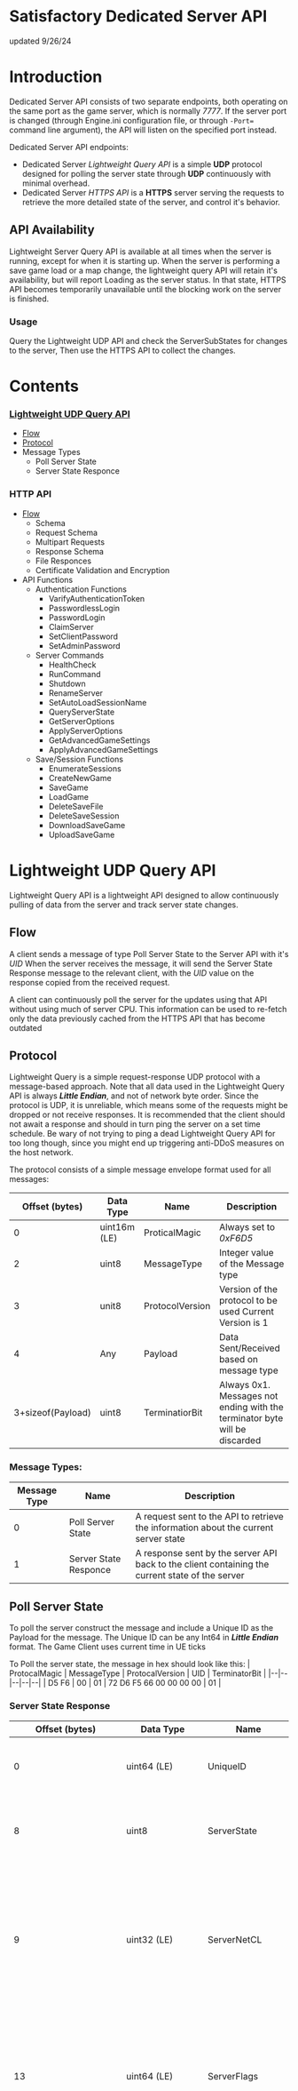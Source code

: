 # Satisfactory Dedicated Server API
updated 9/26/24

# Introduction
Dedicated Server API consists of two separate endpoints, both operating on the same port as the game server, which is normally *7777*. If the server port is changed (through Engine.ini configuration file, or through `-Port=` command line argument), the API will listen on the specified port instead.

Dedicated Server API endpoints:

-   Dedicated Server *Lightweight Query API* is a simple **UDP** protocol designed for polling the server state through **UDP** continuously with minimal overhead.
-   Dedicated Server *HTTPS API* is a **HTTPS** server serving the requests to retrieve the more detailed state of the server, and control it's behavior.

## API Availability
Lightweight Server Query API is available at all times when the server is running, except for when it is starting up. When the server is performing a save game load or a map change, the lightweight query API will retain it's availability, but will report Loading as the server status. In that state, HTTPS API becomes temporarily unavailable until the blocking work on the server is finished.

### Usage
Query the Lightweight UDP API and check the ServerSubStates for changes to the server, Then use the HTTPS API to collect the changes.

# Contents
### [Lightweight UDP Query API ](#lightweight-udp-query-api)
 - [Flow](#flow)
 - [Protocol](#Protocol)
 - Message Types
	 - Poll Server State
	 -  Server State Responce
 ### HTTP API
- [Flow](#flow-1)
	 - Schema
	 - Request Schema
	- Multipart Requests
	- Response Schema
	- File Responces
	- Certificate Validation and Encryption
- API Functions
	- Authentication Functions
		- VarifyAuthenticationToken
		- PasswordlessLogin
		- PasswordLogin
		- ClaimServer
		- SetClientPassword
		- SetAdminPassword
	- Server Commands
		- HealthCheck
		- RunCommand
		- Shutdown
		- RenameServer
		- SetAutoLoadSessionName
		- QueryServerState
		- GetServerOptions
		- ApplyServerOptions
		- GetAdvancedGameSettings
		- ApplyAdvancedGameSettings
	- Save/Session Functions
		- EnumerateSessions
		- CreateNewGame
		- SaveGame
		- LoadGame
		- DeleteSaveFile
		- DeleteSaveSession
		- DownloadSaveGame
		- UploadSaveGame


# Lightweight UDP Query API
Lightweight Query API is a lightweight API designed to allow continuously pulling of data from the server and track server state changes.

## Flow
A client sends a message of type Poll Server State to the Server API with it's _UID_ When the server receives the message, it will send the Server State Response message to the relevant client, with the _UID_ value on the response copied from the received request.

A client can continuously poll the server for the updates using that API without using much of server CPU. This information can be used to re-fetch only the data previously cached from the HTTPS API that has become outdated

## Protocol
Lightweight Query is a simple request-response UDP protocol with a message-based approach. Note that all data used in the Lightweight Query API is always **_Little Endian_**, and not of network byte order. Since the protocol is UDP, it is unreliable, which means some of the requests might be dropped or not receive responses. It is recommended that the client should not await a response and should in turn ping the server on a set time schedule. Be wary of not trying to ping a dead Lightweight Query API for too long though, since you might end up triggering anti-DDoS measures on the host network.

The protocol consists of a simple message envelope format used for all messages:

| Offset (bytes) | Data Type |  Name | Description|
|--|---|---|--------|
|0  |uint16m (LE)  | ProticalMagic | Always set to *0xF6D5* |
|2	|uint8	|MessageType	|Integer value of the Message type|
|3	|unit8	|ProtocolVersion	|Version of the protocol to be used Current Version is 1 |
|4	|Any	| Payload | Data Sent/Received based on message type	|
|3+sizeof(Payload) | uint8 | TerminatiorBit	| Always 0x1. Messages not ending with the terminator byte will be discarded |


### Message Types:

|Message Type	| Name	| Description	|
|--|---|--------|
|0	|	Poll Server State |	A request sent to the API to retrieve the information about the current server state|
|1	| Server State Responce	| A response sent by the server API back to the client containing the current state of the server	|

 

## Poll Server State
To poll the server construct the message and include a Unique ID as the Payload for the message. The Unique ID can be any Int64 in **_Little Endian_** format. The Game Client uses current time in UE ticks

To Poll the server state, the message in hex should look like this:
| ProtocalMagic | MessageType | ProtocalVersion | UID | TerminatorBit |
|--|--|--|--|--|
| D5 F6 | 00 | 01 | 72 D6 F5 66 00 00 00 00 | 01 |

### Server State Response
| Offset (bytes) | Data Type | Name | Description |
|--|---|---|--------|
| 0 | uint64 (LE) | UniqueID | The unique identifier for the request that triggered this response. |
| 8 | uint8 | ServerState | Current state that the server is in. See Server States table for details. |
| 9 | uint32 (LE) | ServerNetCL | Game Changelist that the server is running. Changelist of the server must match the game client changelist for the client to be able to connect|
| 13 | uint64 (LE) | ServerFlags | Flags describing this server. Most values are reserved or available for modded servers to use. See Server Flags for more information|
| 21 | uint8 | NumSubStates |Number of Sub State entries in this response. Sub state entries can be used to detect changes in server state |
| 22 | ServerSubState[] | SubStates | Sub state at index i. Number of sub states matches the value of NumSubStates|
| 22+sizeof(SubStates) | uint16 (LE) |ServerNameLength | Length of the ServerName field in bytes |
| 22+sizeof(SubStates)+1 | uint8[] | ServerName | UTF-8 encoded Server Name, as set by the player |

#### UniqeID (unit64) (LE)
This is the same UID that was used to request the message in **_Little Endian_** format
example:
| 8 Bytes (hex) | Example Value (int) |
|--|--|
|2F E1 F5 66 00 00 00 00 | 1727389999.546 |
#### ServerState  (uint8)
A single byte denoting the status of the server based on this table:
| ServerState | Condition | Description |
|--|---|--------|
| 0 | Offline | The server is offline. Servers will never send this as a response |
| 1 | Idle | The server is running, but no save is currently loaded|
| 2 | Loading | The server is currently loading a map. In this state, HTTPS API is unavailable |
| 3 | Playing | The server is running, and a save is loaded. Server is joinable by players |

example:
| 1 Byte |
|--|
| 03 |

#### ServerNetCL (unet32) (LE)
The current version of the Change List the server is running in **_Little Endian_** format.
| 4 Bytes (hex) | Example Value (int) |
|--|--|
| FD 99 05 00 | 367101 |

#### ServerFlags (unet64) (LE)
A series of 1 bit flags for a total of 64 flags. The first flag is to be set for modded gameplay. The remaining are open for custom settings. These may be set by other mods. When checking flags, it is important to remember they are in **_Little Endian_** format.

#### NumSubStates (uint8)
An integer representing the number of sub states
| 1 Byte (hex) | Example Value (int) |
|--|--|
| 0A | 10|

#### ServerSubState[] (array)
Sub States are used to determine if any changes have occurred on the server side to Reduce the need for TCP calls.

The following sub states are currently defined by the vanilla dedicated server. Sub states that are not known are not invalid, and should instead be silently discarded.

| Sub State ID | Sub State Name |  Description |
|--|---|--------|
| 0 | ServerGameState | Game state of the server. Maps to QueryServerState HTTPS API function |
| 1 | ServerOptions | Global options set on the server. Maps to GetServerOptions HTTPS API function |
| 2 | AdvancedGameSettings | Advanced Game Settings in the currently loaded session. Maps to GetAdvancedGameSettings HTTPS API function |
| 3 | SaveCollection | List of saves available on the server for loading/downloading has changed. Maps to EnumerateSessions HTTPS API function |
| 4 - 7 | Custom | A value that can be used by the mods or custom servers. Not used by the vanilla clients or servers |

Each substate will be sent as a 2 part message, SubStateId and SubStateVersion. the SubStateVersion will increment when the SubSateID values have changed.
Example SubState Message
| SubStateID | SubStateVersion (hex) | SubStateVersion (int)
|--|--|--|
| 03 | F8 00 00 00 | 248 |

This would indicate that the SaveCollection is at version 248. If re-scanned and the version number has not changed, then No changes have occurred.

# HTTPS API
Dedicated Server HTTPS API is designed for reliably retrieving data from the running dedicated server instance, and performing server management tasks. It is available when the server has started up and not actively loading a save game or performing a map change. To check for the HTTPS API availability, Lightweight Query API can be used.

## Flow
A **_POST_** request is made to **https://{serverAddress}/api/v{apiVersion}** with either a **_application/json_** or **_multipart/form-data_**. This is responded to by the server with either a **_application/json_** or an **_application/octet-stream_**.

## Schema

HTTPS API is based on a simple JSON schema used to pass data to the functions executing on the server, and pass the responses back to the caller. All Server API functions are always executed as POST requests, although certain query requests support being executed through the GET requests, provided that they do not require any data to be provided to them.

### Request Schema

Content Type for requests should be set to application/json. Encoding should preferably be set to utf-8, but Dedicated Servers support all encoding supported by the ICU localization library.

Request Object has the following properties:
| Property Name | Property Type | Description |
|--|--|--------|
| function | string | Name of the API function to execute. Names of the API functions and their behavior is described below|
| data | object | Data to pass to the function to execute. Format of the object depends on the function being executed|

 An example would look like this:
 ```json
{
    "function": "SetAutoLoadSession",
    "data": {
        "SessionName": "What a game"
    }
}
```

Dedicated Server HTTPS API supports the following standard headers:
| Header Name | Notes |
|--|--------|
| Content-Encoding | Optional. Only gzip and deflate are supported |
| Authorization | Required for most non-Authorization API functions. Only Bearer tokens are supported. See Authorization for more info|

The following Satisfactory-specific headers can be also be used in the request:

| Header Name | Data Type | Description | | X-FactoryGame-PlayerId | Hex String | Hex-encoded byte array encoding the ID of the player on behalf of which the request is made |

X-FactoryGame-PlayerId header is only needed to obtain the server join/encryption tickets used for joining the server, and it's format is highly specific to the Satisfactory version running, Unreal Engine version, and the Online Backend used by the player.

Generally, first byte of the ID will be type of the Online Backend used (1 for Epic Games Store, 6 for Steam, see values in UE's EOnlineServices type), and the following bytes are specific to the Online Backend, but will generally represent the player account ID. For Steam for example, it would be a big-endian uint64 representing the player's SteamID64, and for Epic, it would be HEX-encoded EOS ProductUserId string.

Example:
```bash
$ curl --insecure -v -H "Content-Type:application/json"\
-H "Authorization:Bearer xxxxxxxxxx.xxxxxxxxxxxxxxxxxxxxxxxxxxxxxxxxxxxxxxxxxxxxxxx"\
-F 'data={"function":"EnumerateSessions"}'\
http://satisfactory.example.com/api/v1
```
### Multipart Requests

Certain Server API functions can take both Server API request payload and a file attachment. Such functions should use **_multipart/form-data_** Content-Type, and encode both the payload and the Server API request body as separate multipart parts.

Multipart Part named "data" should be present in **all** multipart requests, and encode the request object **_JSON_** with the same schema and restrictions as the normal non-multipart requests. The charset should be provided as a separate multipart part with a special name "_charset_", and contain the name of the charset used for encoding the Server API request as a plain text.

Names of other multipart attachments are specific to the functions using multipart requests. Currently multipart requests are only used by `UploadSaveGame` function for uploading save game files.

Example:
```bash
$ curl --insecure -v -H "Content-Type:multipart/form-data"\
-H "Authorization:Bearer xxxxxxxxxx.xxxxxxxxxxxxxxxxxxxxxxxxxxxxxxxxxxxxxxxxxxxxxxx"\
-F 'data={"function":"UploadSaveGame","data":{"SaveName":"My Save","LoadSaveGame":true}};type=application/json'\
-F 'saveGameFile=@mySave.sav;type=application/octet-stream'\
http://192.168.1.55/api/v1
``` 

### Response Schema

Dedicated Server can return a variety of different HTTP status codes, most prominent ones are described here:

| Status Code | Status Code Name | Description |
|--|---|--------|
| 200 | Ok | The function has been executed successfully. The response body will either be a Error Response or a Success Response |
| 201 | Created | The function has been executed and returned no error. Returned by some functions to indicate that a new file has been created. |
| 202 | Accepted | The function has been executed, but is still being processed. This is returned by some functions with side deffects, such as `LoadGame` |
| 204 | No Content | The function has been executed successfully, but returned no data (and no error), such as `UploadSaveGame` |
|	400 | Bad Request | Only returned when the request body was failed to be parsed as valid JSON or multipart request. In other cases, error response bad_request is used |
| 401 | Denied |Authentication token is missing, cannot be parsed, or has expired |
| 403 | Forbidden | Provided authentication does not allow executing the provided function, or when function requiring authentication is called without one |
| 404 | Not Found | The specified function cannot be found, or when the function cannot find the specified resource in some cases (for example, for `DownloadSaveGame`) |
| 415 | Unsupported Media | Specified charset or content encoding is not supported, or multipart data is malformed |
| 500 | Server Error | An internal server error has occurred when executing the function |

Content Type of the server response will be set to **_application/json_** and **_utf-8_** encoding. Depending on the outcome of the operation, it might return either an error response or a data response.

Error Response has the following structure:
| Property Name | Property Type | Description |
|--|--|--------|
| errorCode | string | Machine-friendly code indicating the type of the error that the executed function returned|
| errorMessage | string? | Optional. Human-friendly error message explaining the error |
| errorData | object? | Optional. Additional information about the error, for example, list of parameters that are missing |

Success Response has the following structure:
| Property Name | Property Type | Description |
|--|--|--------|
| data | object? |Data returned by the function executed. Type depends on the function the request performed|

#### File Responses

Certain Dedicated Server API functions can respond with a file attachment instead of using the standard Server Response JSON schema. Such responses can be distinguished by the presence of the Content-Disposition header, indicating that the Content-Type and body represent a file attachment and not a standard Server API response body.

Such functions can still return normal server response in case of Error Response. Currently the only function that utilizies the File Response functionality is DownloadSaveGame, which returns the save game file as a response without any additional Server API metadata attachments.

## Certificate Validation and Encryption

HTTPS API is always wrapped into the TLS tunnel, even if the user did not provide the certificate for the Dedicated Server.

User Certificate will be looked up at the following path (where `$InstallRoot$` is the path where the Dedicated Server is installed):
| File Path | File type | Description
|------|--|---|
| `$InstallRoot$/FactoryGame/Certificates/cert_chain.pem` | Certificate Chain (PEM) | Certificate chain in PEM format |
| `$InstallRoot$/FactoryGame/Certificates/private_key.pem` | Private Key (PEM) | Certificate's private key in PEM format|

If no Certificate is provided by the user, Dedicated Server will generate it's own self-signed certificate and use it to encrypt all traffic flowing through the HTTPS API. As such, the clients should be able to handle the HTTPS certificate being self-signed, recognize that case, and handle it appropriately.

The game client, when presented with a self signed certificate from the Dedicated Server, will present it to the user and ask them to manually confirm that the certificate in question is from a trusted authority. Once the user confirms it, the certificate is cached locally, and is trusted for that specific server until the user revokes it or the server changes the certificate.

## Authentication

Dedicated Server API requires authentication for most of it's functions. Authentication format used are Bearer tokens, which are issued by the Dedicated Server when using certain API functions that require no Authentication (such as `PasswordlessLogin`), or functions that require additional security verification (such as `PasswordLogin`). Tokens generated by these functions are short-lived and are bound to the specific player account.

Authentication Tokens internally consist of two parts separated by the dot character ('.'):

-   Base64-encoded JSON token payload
-   HEX-encoded Fingerprint

JSON token payload can be retrieved to determine the privilege level granted by the token, while fingerprint part is used by the server to check the validity of the token and whenever it can be used currently.

Internal Authentication Token Payload:
| Property Name | Property Type | Description |
|--|--|--------|
| pl | string |Privilege Level granted by this token. See possible values below |

Possible Privilege Level values:
| Privilege Level | Description | 
|--|--|
| NotAuthenticated | The client is not Authenticated |
| Client | Client is Authenticated with Client privileges |
| Administrator | Client is Authenticated with Admin privileges |
| InitialAdmin | Client is Authenticated as Initial Admin with privileges to Claim the server |
| APIToken | Client is Authenticated as Third Party Application |

The following functions are used by the game client to perform player authentication:
| Function Name | Description |
|--|----|
| PasswordlessLogin | Attempts logging in as a player without a password. |
| PasswordLogin | Attempts logging in as a player with a password. |
| VerifyAuthenticationToken | Checks if the provided Authentication token is valid. Returns Ok if valid |

Third Party Applications should NOT use `PasswordLogin` or `PasswordlessLogin`, and should instead rely on the Application Tokens.

Application tokens do not expire, and are granted by issuing the command `server.GenerateAPIToken` in the Dedicated Server console. The generated token can then be passed to the Authentication header with Bearer type to perform any Server API requests on the behalf of the server.

Application tokens generated previously can still be pruned using `server.InvalidateAPITokens` console command.

Authentication requirement can be lifted for locally running Dedicated Server instances serving on the loopback network adapter. To allow unrestricted Dedicated Server API access on the localhost, set `FG.DedicatedServer.AllowInsecureLocalAccess` console variable to `1`. It can be performed automatically using the following command line argument: `-ini:Engine:[SystemSettings]:FG.DedicatedServer.AllowInsecureLocalAccess=1`

## API Functions

### HelthCheck
minimum authentication level: [NotAuthenticated](#authentication)

Performs a health check on the Dedicated Server API. Allows passing additional data between Modded Dedicated Server and Modded Game Client.

Function Request Data:
| Property Name | Property Type | Description | 
|---|---|------|
| ClientCustomData | string | Custom Data passed from the Game Client or Third Party service. Not used by vanilla Dedicated Servers |

Example:
```json
{
"function":"HelthCheck",
"data": [
		"ClientCustomData": ""
		]
}
```
Function Response Data:
| Property Name | Property Type | Description |
|---|---|-----|
|Health | string | "healthy" if tick rate is above ten ticks per second, "slow" otherwise |
| ServerCustomData | string | Custom Data passed from the Dedicated Server to the Game Client or Third Party service. Vanilla Dedicated Server returns empty string |
Example:
```json
{
"data":[
	"Health":"healthy",
	"ServerCustomData":""
	]
}
```

### VerifyAuthenticationToken
minimum authentication level: [NotAuthenticated](#authentication)

Verifies the Authentication token provided to the Dedicated Server API. Returns No Content and the response code of 204 if the provided token is valid. This function does not require input parameters and does not return any data.
```json
{
"function":"VerifyAuthenticationToken"
}
```
### PasswordlessLogin
minimum authentication level: [NotAuthenticated](#authentication)

Attempts to perform a passwordless login to the Dedicated Server as a player. Passwordless login is possible if the Dedicated Server is not claimed, or if Client Protection Password is not set for the Dedicated Server. This function requires no Authentication.

Function Request Data:
| Property Name | Property Type | Description | 
|---|---|--------|
| MinimumPrivilegeLevel | string | Minimum privilege level to attempt to acquire by logging in. See Privilege Level enum for possible values |
example:
```json
{
"function":"PasswordlessLogin",
"data":[
	"MinimumPrivilageLevel": "Client"
	]
}
```
Function Response Data:
| Property Name | Property Type | Description |
|---|---|--------|
| AuthenticationToken | string | Authentication Token in case login is successful |
example:
```json
{
"data":[
	"AuthenticationToken":"xxxxxxxxxxxxxx.xxxxxxxxxxxxxxxxxxxxxxxxxxxxxxxxxxxxx"
	]
}
```

Possible errors:
| Error Code | Description |
|---|--------|
| passwordless_login_not_possible | Passwordless login is not currently possible for this Dedicated Server |
example:
```json
{
"data":[
	"errorCode":"passwordless_login_not_possible"
	"errorMessage":"Passwordless login is not currently possible for this Dedicated Server"
	]
}
```
### PasswordLogin
minimum authentication level: [NotAuthenticated](#authentication)

Attempts to log in to the Dedicated Server as a player using either Admin Password or Client Protection Password. This function requires no Authentication.

Function Request Data:
| Property Name | Property Type | Description |
|---|---|--------|
| MinimumPrivilegeLevel | string |Minimum privilege level to attempt to acquire by logging in. See Privilege Level enum for possible values |
| Password | string | Password to attempt to log in with, in plaintext |
example:
```json
{
"function":"PasswordLogin",
"data":[
	"MinimumPrivilageLevel": "Administrator",
	"Password":"MyPassword"
	]
}
```
Function Response Data:
| Property Name | Property Type | Description |
|---|---|--------|
| AuthenticationToken | string | Authentication Token in case login is successful |
example:
```json
{
"data":[
	"AuthenticationToken":"xxxxxxxxxxxxxx.xxxxxxxxxxxxxxxxxxxxxxxxxxxxxxxxxxxxx"
	]
}
```
Possible errors:
| Error Code | Description | 
|---|--------|
| wrong_password | Provided Password did not match any of the passwords set for this Dedicated Server |
example:
```json
{
"data":[
	"errorCode":"wrong_password"
	"errorMessage":"Provided Password did not match any of the passwords set for this Dedicated Server"
	]
}
```
### ClaimServer
minimum authentication level: [InitialAdmin](#authentication)

Claims this Dedicated Server if it is not claimed. Requires InitialAdmin privilege level, which can only be acquired by attempting [PasswordlessLogin](#passwordlesslogin) while the server does not have an Admin Password set, e.g. it is not claimed yet. Function does not return any data in case of success, and the server is claimed. The client should drop InitialAdmin privileges after that and use returned AuthenticationToken instead, and update it's cached server game state by calling [QueryServerState](#QueryServerState).

Function Request Data:
| Property Name | Property Type | Description |
|---|---|--------|
| ServerName | string | New name of the Dedicated Server |
| AdminPassword | string | Admin Password to set on the Dedicated Server, in plaintext |
example:
```json
{
"function":"ClaimServer",
"data":[
	"ServerName": "My Satisfactory Server",
	"AdminPassword":"MyPassword"
	]
}
```
Function Response Data:
| Property Name | Property Type | Description |
|---|---|--------|
| AuthenticationToken | string | New Authentication Token that the Caller should use to drop Initial Admin privileges |
example:
```json
{
"data":[
	"AuthenticationToken":"xxxxxxxxxxxxxx.xxxxxxxxxxxxxxxxxxxxxxxxxxxxxxxxxxxxx"
	]
}
```
Possible errors:
| Error Code | Description | 
|---|-----|
| server_claimed | Server has already been claimed |
| insufficient_scope | The client is missing required privileges to access the given function |
example:
```json
{
"data":[
	"errorCode":"server_claimed"
	"errorMessage":"Server has already been claimed"
	]
}
```
### SetClientPassword
minimum authentication level: [Administrator](#authentication)

Updates the currently set Client Protection Password. **This will invalidate all previously issued Client authentication tokens.** Pass empty string to remove the password, and let anyone join the server as Client. Function does not return any data on success and returns response code 204 on success.

Function Request Data:
| Property Name | Property Type | Description |
|---|---|--------|
| Password | string | Client Password to set on the Dedicated Server, in plaintext |
example:
```json
{
"function":"SetClientPassword",
"data":[
	"Password":"MyPassword"
	]
}
```
Possible errors:
| Error Code | Description | 
|---|--------|
| server_not_claimed | Server has not been claimed yet. Use ClaimServer function instead before calling SetClientPassword |
| insufficient_scope | The client is missing required privileges to access the given function |
| password_in_use | Same password is already used as Admin Password |

### SetAdminPassword
minimum authentication level: [Administrator](#authentication)

Updates the currently set Admin Password. This will invalidate all previously issued Client and Admin authentication tokens. Requires Admin privileges. Function does not return any data and returns and response code 204 on success.

Function Request Data:
| Property Name | Property Type | Description |
|---|---|--------|
| Password | string | Admin Password to set on the Dedicated Server, in plaintext
| AuthenticationToken | string | New Admin authentication token to use, since the token used for this request will become invalidated|

Possible errors:
| Error Code | Description | 
|---|--------|
| server_not_claimed | Server has not been claimed yet. Use ClaimServer function instead
| cannot_reset_admin_password | Attempt to set Password to empty string. Admin Password cannot be reset
| password_in_use | Same password is already used as Client Protection Password |
| insufficient_scope | The client is missing required privileges to access the given function |

### RunCommand
minimum authentication level: [Administrator](#authentication)
Runs the given Console Command on the Dedicated Server, and returns it's output to the Console. Requires Admin privileges.

Function Request Data:
| Property Name | Property Type | Description |
|---|---|--------|
| Command | string |Command Line to run on the Dedicated Server|

Function Response Data:
| Property Name | Property Type | Description |
|---|---|--------|
| CommandResult | string | Output of the command executed, with \n used as line separator |

### Shutdown

Shuts down the Dedicated Server. If automatic restart script is setup, this allows restarting the server to apply new settings or update. Requires Admin privileges. Shutdowns initiated by remote hosts are logged with their IP and their token. Function does not return any data on success, and does not take any parameters.
